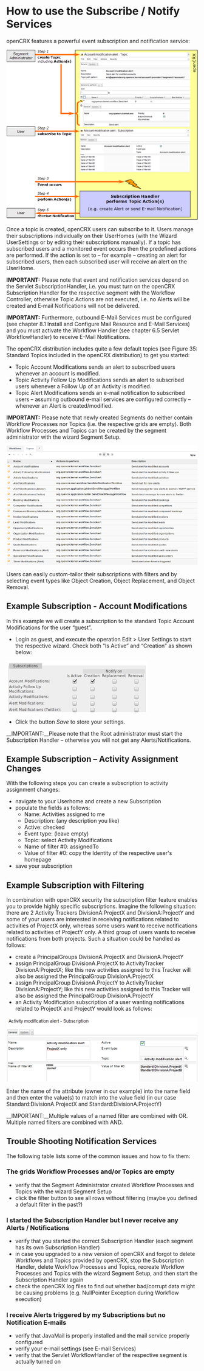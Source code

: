 # How to use the Subscribe / Notify Services #

openCRX features a powerful event subscription and notification service:

![img](41/Users/files/SubscribeNotify/pic010.png)

Once a topic is created, openCRX users can subscribe to it. Users manage their subscriptions individually on their UserHomes (with the Wizard UserSettings or by editing their subscriptions manually). If a topic has subscribed users and a monitored event occurs then the predefined actions are performed. If the action is set to – for example – creating an alert for subscribed users, then each subscribed user will receive an alert on the UserHome.

__IMPORTANT:__ Please note that event and notification services depend on the Servlet SubscriptionHandler, i.e. you must turn on the openCRX Subscription Handler for the respective segment with the Workflow Controller, otherwise Topic Actions are not executed, i.e. no Alerts will be created and E‑mail Notifications will not be delivered.

__IMPORTANT:__ Furthermore, outbound E-Mail Services must be configured (see chapter 8.1 Install and Configure Mail Resource and E-Mail Services) and you must activate the Workflow Handler (see chapter 6.5 Servlet WorkflowHandler) to receive E-Mail Notifications.

The openCRX distribution includes quite a few default topics (see Figure 35: Standard Topics included in the openCRX distribution) to get you started:

* Topic Account Modifications sends an alert to subscribed users whenever an account is modified.
* Topic Activity Follow Up Modifications sends an alert to subscribed users whenever a Follow Up of an Activity is modified.
* Topic Alert Modifications sends an e-mail notification to subscribed users – assuming outbound e-mail services are configured correctly – whenever an Alert is created/modified.

__IMPORTANT:__ Please note that newly created Segments do neither contain Workflow Processes nor Topics (i.e. the respective grids are empty). Both Workflow Processes and Topics can be created by the segment administrator with the wizard Segment Setup.

![img](41/Users/files/SubscribeNotify/pic020.png)

Users can easily custom-tailor their subscriptions with filters and by selecting event types like Object Creation, Object Replacement, and Object Removal.

## Example Subscription - Account Modifications ##
In this example we will create a subscription to the standard Topic Account Modifications for the user “guest”.

* Login as guest, and execute the operation Edit > User Settings to start the respective wizard. Check both “Is Active” and “Creation” as shown below:

![img](41/Users/files/SubscribeNotify/pic030.png)

* Click the button _Save_ to store your settings.

__IMPORTANT:__Please note that the Root administrator must start the Subscription Handler – otherwise you will not get any Alerts/Notifications.

## Example Subscription – Activity Assignment Changes ##
With the following steps you can create a subscription to activity assignment changes:

* navigate to your Userhome and create a new Subscription
* populate the fields as follows:
	* Name:	Activities assigned to me
    * Description:	(any description you like)
    * Active: checked
    * Event type: (leave empty)
    * Topic: select Activity Modifications
    * Name of filter #0: assignedTo
    * Value of filter #0: copy the Identity of the respective user's homepage
* save your subscription

## Example Subscription with Filtering ##
In combination with openCRX security the subscription filter feature enables you to provide highly specific subscriptions. Imagine the following situation: there are 2 Activity Trackers DivisionA:ProjectX and DivisionA:ProjectY and some of your users are interested in receiving notifications related to activities of ProjectX only, whereas some users want to receive notifications related to activities of ProjectY only. A third group of users wants to receive notifications from both projects. Such a situation could be handled as follows:

* create a PrincipalGroups DivisionA.ProjectX and DivisionA.ProjectY
* assign PrincipalGroup DivisionA.ProjectX to ActivityTracker DivisionA:ProjectX; like this new activities assigned to this Tracker will also be assigned the PrincipalGroup DivisionA.ProjectX
* assign PrincipalGroup DivisionA.ProjectY to ActivityTracker DivisionA:ProjectY; like this new activities assigned to this Tracker will also be assigned the PrincipalGroup DivisionA.ProjectY
* an Activity Modification subscription of a user wanting notifications related to ProjectX and ProjectY would look as follows:

![img](41/Users/files/SubscribeNotify/pic040.png)

Enter the name of the attribute (owner in our example) into the name field and then enter the value(s) to match into the value field (in our case Standard:DivisionA.ProjectX and Standard:DivisionA.ProjectY)

__IMPORTANT:__Multiple values of a named filter are combined with OR. Multiple named filters are combined with AND.

## Trouble Shooting Notification Services ##
The following table lists some of the common issues and how to fix them:

### The grids Workflow Processes and/or Topics are empty ###

* verify that the Segment Administrator created Workflow Processes and Topics with the wizard Segment Setup
* click the filter button to see all rows without filtering (maybe you defined a default filter in the past?)

### I started the Subscription Handler but I never receive any Alerts / Notifications ###

* verify that you started the correct Subscription Handler (each segment has its own Subscription Handler)
* in case you upgraded to a new version of openCRX and forgot to delete Workflows and Topics provided by openCRX, stop the Subscription Handler, delete Workflow Processes and Topics, recreate Workflow Processes and Topics with the wizard Segment Setup, and then start the Subscription Handler again
* check the openCRX log files to find out whether bad/corrupt data might be causing problems (e.g. NullPointer Exception during Workflow execution)

### I receive Alerts triggered by my Subscriptions but no Notification E‑mails ###

* verify that JavaMail is properly installed and the mail service properly configured
* verify your e-mail settings (see E-mail Services)
* verify that the Servlet WorkflowHandler of the respective segment is actually turned on
